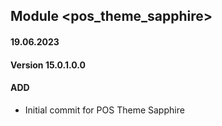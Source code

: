 ## Module <pos_theme_sapphire>

#### 19.06.2023
#### Version 15.0.1.0.0
#### ADD

- Initial commit for POS Theme Sapphire
